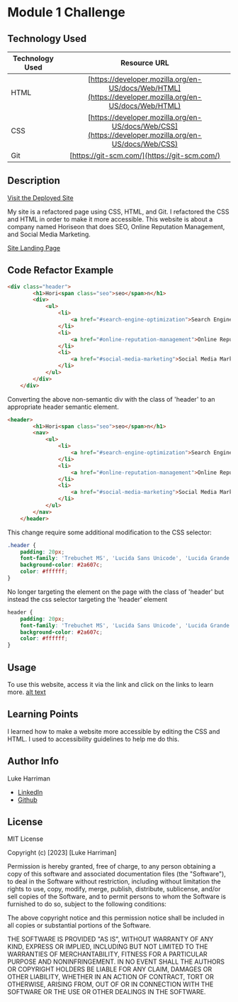 # Module 1 Challenge

## Technology Used 

| Technology Used         | Resource URL           | 
| ------------- |:-------------:| 
| HTML    | [https://developer.mozilla.org/en-US/docs/Web/HTML](https://developer.mozilla.org/en-US/docs/Web/HTML) | 
| CSS     | [https://developer.mozilla.org/en-US/docs/Web/CSS](https://developer.mozilla.org/en-US/docs/Web/CSS)      |   
| Git | [https://git-scm.com/](https://git-scm.com/)     |    

## Description 

[Visit the Deployed Site](https://lth1013.github.io/module-1-challenge/)

My site is a refactored page using CSS, HTML, and Git. I refactored the CSS and HTML in order to make it more accessible. This website is about a company named Horiseon that does SEO, Online Reputation Management, and Social Media Marketing.


[Site Landing Page](https://gyazo.com/d3e87c90152f89fa9b9b5d324697ce0d)


## Code Refactor Example

```html
<div class="header">
        <h1>Hori<span class="seo">seo</span>n</h1>
        <div>
            <ul>
                <li>
                    <a href="#search-engine-optimization">Search Engine Optimization</a>
                </li>
                <li>
                    <a href="#online-reputation-management">Online Reputation Management</a>
                </li>
                <li>
                    <a href="#social-media-marketing">Social Media Marketing</a>
                </li>
            </ul>
        </div>
    </div>
```

Converting the above non-semantic div with the class of 'header' to an appropriate header semantic element.

```html
<header>
        <h1>Hori<span class="seo">seo</span>n</h1>
        <nav>
            <ul>
                <li>
                    <a href="#search-engine-optimization">Search Engine Optimization</a>
                </li>
                <li>
                    <a href="#online-reputation-management">Online Reputation Management</a>
                </li>
                <li>
                    <a href="#social-media-marketing">Social Media Marketing</a>
                </li>
            </ul>
        </nav>
    </header>

```

This change require some additional modification to the CSS selector: 

```css
.header {
    padding: 20px;
    font-family: 'Trebuchet MS', 'Lucida Sans Unicode', 'Lucida Grande', 'Lucida Sans', Arial, sans-serif;
    background-color: #2a607c;
    color: #ffffff;
}
```

No longer targeting the element on the page with the class of 'header' but instead the css selector targeting the 'header' element 

```css
header {
    padding: 20px;
    font-family: 'Trebuchet MS', 'Lucida Sans Unicode', 'Lucida Grande', 'Lucida Sans', Arial, sans-serif;
    background-color: #2a607c;
    color: #ffffff;
}

```

## Usage 

To use this website, access it via the link and click on the links to learn more.
[alt text](assets/images/screenshot.png)



## Learning Points 

I learned how to make a website more accessible by editing the CSS and HTML. I used to accessibility guidelines to help me do this.

## Author Info
Luke Harriman

* [LinkedIn](https://www.linkedin.com/in/luke-harriman-12901a280/)
* [Github](https://github.com/lth1013?tab=repositories)

## License

MIT License

Copyright (c) [2023] [Luke Harriman]

Permission is hereby granted, free of charge, to any person obtaining a copy
of this software and associated documentation files (the "Software"), to deal
in the Software without restriction, including without limitation the rights
to use, copy, modify, merge, publish, distribute, sublicense, and/or sell
copies of the Software, and to permit persons to whom the Software is
furnished to do so, subject to the following conditions:

The above copyright notice and this permission notice shall be included in all
copies or substantial portions of the Software.

THE SOFTWARE IS PROVIDED "AS IS", WITHOUT WARRANTY OF ANY KIND, EXPRESS OR
IMPLIED, INCLUDING BUT NOT LIMITED TO THE WARRANTIES OF MERCHANTABILITY,
FITNESS FOR A PARTICULAR PURPOSE AND NONINFRINGEMENT. IN NO EVENT SHALL THE
AUTHORS OR COPYRIGHT HOLDERS BE LIABLE FOR ANY CLAIM, DAMAGES OR OTHER
LIABILITY, WHETHER IN AN ACTION OF CONTRACT, TORT OR OTHERWISE, ARISING FROM,
OUT OF OR IN CONNECTION WITH THE SOFTWARE OR THE USE OR OTHER DEALINGS IN THE
SOFTWARE.


